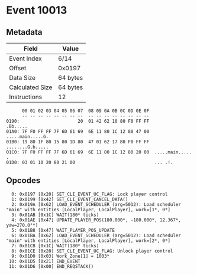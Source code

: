 # Event 10013

## Metadata

| Field           | Value    |
|-----------------|----------|
| Event Index     | 6/14     |
| Offset          | 0x0197   |
| Data Size       | 64 bytes |
| Calculated Size | 64 bytes |
| Instructions    | 12       |

```
      00 01 02 03 04 05 06 07  08 09 0A 0B 0C 0D 0E 0F
      -- -- -- -- -- -- -- --  -- -- -- -- -- -- -- --
0190:                      20  01 42 62 10 80 F0 FF FF          .Bb.....
01A0: 7F F0 FF FF 7F 6D 61 69  6E 11 80 1C 12 80 47 00  .....main.....G.
01B0: 19 80 1F 80 15 80 1D 80  47 01 62 17 80 F0 FF FF  ........G.b.....
01C0: 7F F0 FF FF 7F 6D 61 69  6E 11 80 1C 12 80 20 00  .....main..... .
01D0: 03 01 10 20 80 21 00                              ... .!.         
```

## Opcodes

```
  0: 0x0197 [0x20] SET_CLI_EVENT_UC_FLAG: Lock player control
  1: 0x0199 [0x42] SET_CLI_EVENT_CANCEL_DATA()
  2: 0x019A [0x62] LOAD_EVENT_SCHEDULER (arg=5012): Load scheduler "main" with entities [LocalPlayer, LocalPlayer], work=[1*, 0*]
  3: 0x01AB [0x1C] WAIT(180* ticks)
  4: 0x01AE [0x47] UPDATE_PLAYER_POS(180.000*, -180.000*, 12.367*, yaw=270.0°*)
  5: 0x01B8 [0x47] WAIT_PLAYER_POS_UPDATE
  6: 0x01BA [0x62] LOAD_EVENT_SCHEDULER (arg=5012): Load scheduler "main" with entities [LocalPlayer, LocalPlayer], work=[2*, 0*]
  7: 0x01CB [0x1C] WAIT(180* ticks)
  8: 0x01CE [0x20] SET_CLI_EVENT_UC_FLAG: Unlock player control
  9: 0x01D0 [0x03] Work_Zone[1] = 1003*
 10: 0x01D5 [0x21] END_EVENT
 11: 0x01D6 [0x00] END_REQSTACK()
```
